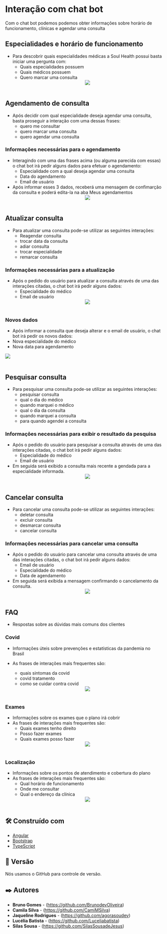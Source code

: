 # Interação com chat bot
Com o chat bot podemos podemos obter informações sobre horário de funcionamento, clínicas e agendar uma consulta

## Especialidades e horário de funcionamento
- Para descobrir quais especialidades médicas a Soul Health possui basta iniciar uma pergunta com:
  - Quais especialidades possuem
  - Quais médicos possuem 
  - Quero marcar uma consulta
  <div align="center">
    <img src="./assets/dialogFlow-1.png">
  <div>
  <br>
## Agendamento de consulta
- Após decidir com qual especialidade deseja agendar uma consulta, basta proseguir a interação com uma dessas frases:
  - quero me consultar
  - quero marcar uma consulta
  - quero agendar uma consulta
### Informações necessárias para o agendamento
- Interagindo com uma das frases acima (ou alguma parecida com essas) o chat bot irá pedir alguns dados para efetuar o agendamento:
  - Especialidade com a qual deseja agendar uma consulta
  - Data do agendamento
  - Email de usuário
- Após informar esses 3 dados, receberá uma mensagem de confimarção da consulta e poderá edita-la na aba Meus agendamentos
  <div align="center">
    <img src="./assets/dialogFlow-2.png">
  <div>
  <br>
## Atualizar consulta
- Para atualizar uma consulta pode-se utilizar as seguintes interações:
  - Reagendar consulta 
  - trocar data da consulta
  - adiar consulta
  - trocar especialidade
  - remarcar consulta
### Informações necessárias para a atualização
- Após o pedido do usuário para atualizar a consulta através de uma das interações citadas, o chat bot irá pedir alguns dados:
  - Especialidade do médico
  - Email de usuário
  <div align="center">
    <img src="./assets/dialogFlow-3.png">
  <div>
  <br>
### Novos dados
- Após informar a consulta que deseja alterar e o email de usuário, o chat bot irá pedir os novos dados:
 - Nova especialidade do médico
 - Nova data para agendamento
  <div>
    <img src="./assets/dialogFlow-3.1.png">
  <div>
  <br>

## Pesquisar consulta
- Para pesquisar uma consulta pode-se utilizar as seguintes interações:
  - pesquisar consulta
  - qual o dia do médico
  - quando marquei o médico
  - qual o dia da consulta
  - quando marquei a consulta
  - para quando agendei a consulta
### Informações necessárias para exibir o resultado da pesquisa
- Após o pedido do usuário para pesquisar a consulta através de uma das interações citadas, o chat bot irá pedir alguns dados:
  - Especialidade do médico
  - Email de usuário
- Em seguida será exibido a consulta mais recente a gendada para a especialidade informada.
  <div align="center">
    <img src="./assets/dialogFlow-4.png">
  <div>
  <br>

## Cancelar consulta
- Para cancelar uma consulta pode-se utilizar as seguintes interações:
  - deletar consulta
  - excluir consulta
  - desmarcar consulta
  - cancelar consulta
### Informações necessárias para cancelar uma consulta
- Após o pedido do usuário para cancelar uma consulta através de uma das interações citadas, o chat bot irá pedir alguns dados:
  - Email de usuário
  - Especialidade do médico
  - Data de agendamento
- Em seguida será exibida a mensagem confirmando o cancelamento da consulta.
  <div align="center">
    <img src="./assets/dialogFlow-5.png">
  <div>
  <br>

## FAQ
-  Respostas sobre as dúvidas mais comuns dos clientes

### Covid
- Informações úteis sobre prevenções e estatísticas da pandemia no Brasil
- As frases de interações mais frequentes são:
  - quais sintomas da covid
  - covid tratamento
  - como se cuidar contra covid

  <div align="center">
      <img src="./assets/dialogFlow-6.png">
  <div> 
  <br>
### Exames
- Informações sobre os exames que o plano irá cobrir
- As frases de interações mais frequentes são:
  - Quais exames tenho direito
  - Posso fazer exames
  - Quais exames posso fazer
  <div align="center">
    <img src="./assets/dialogFlow-7.png">
  <div> 
  <br>

### Localização
- Informações sobre os pontos de atendimento e cobertura do plano
- As frases de interações mais frequentes são:
  - Qual horário de funcionamento
  - Onde me consultar
  - Qual o endereço da clínica
  <div align="center">
      <img src="./assets/dialogFlow-7.png">
  <div> 
  <br>
## 🛠️ Construído com

- [Angular](https://angular.io/)
- [Bootstrap](https://getbootstrap.com/docs/5.1/getting-started/introduction/)
- [TypeScript](https://www.typescriptlang.org/)

## 📌 Versão

Nós usamos o GitHub para controle de versão.

## ✒️ Autores

- **Bruno Gomes** - (https://github.com/BrunodevOliveira)
- **Camila Silva** - (https://github.com/CamiMSilva)
- **Jaqueline Rodrigues** - (https://github.com/agorasoudev)
- **Lucélia Batista** - (https://github.com/Luceliabatista)
- **Silas Sousa** - (https://github.com/SilasSousadeJesus)
